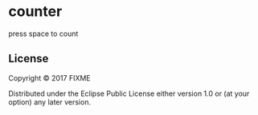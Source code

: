# counter

press space to count

## License

Copyright © 2017 FIXME

Distributed under the Eclipse Public License either version 1.0 or (at
your option) any later version.
